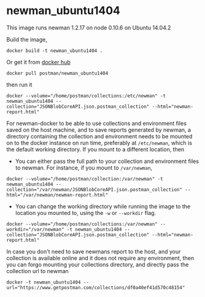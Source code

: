 # newman_ubuntu1404

This image runs newman 1.2.17 on node 0.10.6 on Ubuntu 14.04.2

Build the image,

```
docker build -t newman_ubuntu1404 .
```

Or get it from [docker hub](https://registry.hub.docker.com/u/postman/newman_ubuntu1404/)

```
docker pull postman/newman_ubuntu1404
```

then run it

```
docker --volume="/home/postman/collections:/etc/newman" -t newman_ubuntu1404 --collection="JSONBlobCoreAPI.json.postman_collection" --html="newman-report.html"
```
For newman-docker to be able to use collections and environment files saved on the host machine, and to save reports generated by newman, a directory containing the collection and environment needs to be mounted on to the docker instance on run time, preferably at `/etc/newman`, which is the default working directory. If you mount to a different location, then
  - You can either pass the full path to your collection and environment files to newman. For instance, if you mount to `/var/newman`,

```
docker --volume="/home/postman/collection:/var/newman" -t newman_ubuntu1404 --collection="/var/newman/JSONBlobCoreAPI.json.postman_collection" --html="/var/newman/newman-report.html"
```
  - You can change the working directory while running the image to the location you mounted to, using the `-w` or `--workdir` flag.

```
docker --volume="/home/postman/collections:/var/newman" --workdir="/var/newman" -t newman_ubuntu1404 --collection="JSONBlobCoreAPI.json.postman_collection" --html="newman-report.html"
```

In case you don't need to save newmans report to the host, and your collection is available online and it does not require any environment, then you can forgo mounting your collections directory, and directly pass the collection url to newman

```
docker -t newman_ubuntu1404 --url="https://www.getpostman.com/collections/df0a40ef41d570c48154"
```
